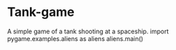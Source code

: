 # Tank-game
A simple game of a tank shooting at a spaceship.
import  pygame.examples.aliens as aliens
aliens.main()
